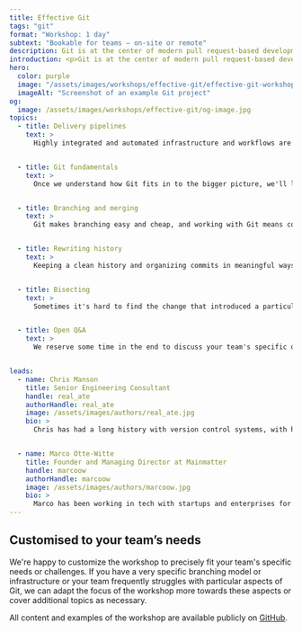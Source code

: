 ```yaml
---
title: Effective Git
tags: "git"
format: "Workshop: 1 day"
subtext: "Bookable for teams – on-site or remote"
description: Git is at the center of modern pull request-based development workflows. Mastering it makes teams more productive and developers' jobs more enjoyable.
introduction: <p>Git is at the center of modern pull request-based development workflows. Mastering it makes teams more productive and developers' jobs more enjoyable.</p><p>The goal of the workshop is to provide just enough detail for practical daily use without getting too academic or deep in the weeds. We focus on real challenges developers face when working with Git, arming them with an understanding of the foundational concepts along with practical guidance for overcoming those challenges.</p>
hero:
  color: purple
  image: "/assets/images/workshops/effective-git/effective-git-workshop-hero.jpg"
  imageAlt: "Screenshot of an example Git project"
og:
  image: /assets/images/workshops/effective-git/og-image.jpg
topics:
  - title: Delivery pipelines
    text: >
      Highly integrated and automated infrastructure and workflows are the foundation that successful engineering teams excel on and Git is what drives them at their core. We look at branching models, Pull Request based workflows, and reviewing.


  - title: Git fundamentals
    text: >
      Once we understand how Git fits in to the bigger picture, we'll look into how it works at its core and the building blocks it consists of. We cover what blobs, trees and snapshots are to better understand how they represent a repo's history over time.


  - title: Branching and merging
    text: >
      Git makes branching easy and cheap, and working with Git means constantly switching between branches and merging them back together. We look at common branching and merging scenarios to understand what fast-forward merges and 3-way merges are.


  - title: Rewriting history
    text: >
      Keeping a clean history and organizing commits in meaningful ways is essential for efficient collaboration on code bases. We cover (interactive) rebasing and rewriting history including squashing, editing and dropping commits.


  - title: Bisecting
    text: >
      Sometimes it's hard to find the change that introduced a particular defect. Git Bisect can be of great help in identifying the respective commit. We look at how bisecting works and how it can be used to save a lot of time in common scenarios.


  - title: Open Q&A
    text: >
      We reserve some time in the end to discuss your team's specific questions relating to Git or infrastructure, tooling and automation around it.


leads:
  - name: Chris Manson
    title: Senior Engineering Consultant
    handle: real_ate
    authorHandle: real_ate
    image: /assets/images/authors/real_ate.jpg
    bio: >
      Chris has had a long history with version control systems, with his very first Open Source experience being involved in the transition of the massive KDE codebase from CVS to Git. These days Chris is deeply involved in the JAM Stack movement, giving him a new outlet for his love for Git.


  - name: Marco Otte-Witte
    title: Founder and Managing Director at Mainmatter
    handle: marcoow
    authorHandle: marcoow
    image: /assets/images/authors/marcoow.jpg
    bio: >
      Marco has been working in tech with startups and enterprises for 2 decades. He's helped companies bring relevant products to market in various industries – among them Blackberry, Generali and Experteer.
---
```


<!--break-->

## Customised to your team’s needs

We're happy to customize the workshop to precisely fit your team's specific needs or challenges. If you have a very specific branching model or infrastructure or your team frequently struggles with particular aspects of Git, we can adapt the focus of the workshop more towards these aspects or cover additional topics as necessary.

All content and examples of the workshop are available publicly on [GitHub](https://github.com/mainmatter/git-workshop).

